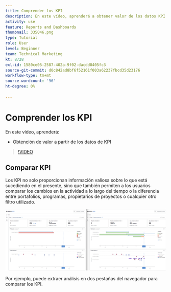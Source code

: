```yaml
---
title: Comprender los KPI
description: En este vídeo, aprenderá a obtener valor de los datos KPI en [!DNL  Workfront].
activity: use
feature: Reports and Dashboards
thumbnail: 335046.png
type: Tutorial
role: User
level: Beginner
team: Technical Marketing
kt: 8728
exl-id: 1580ce05-2587-402a-9f02-dacdd8405fc3
source-git-commit: d0c842ad8bf6f52161f003a62237fbcd35d23176
workflow-type: tm+mt
source-wordcount: '96'
ht-degree: 0%

---
```


# Comprender los KPI

En este vídeo, aprenderá:

* Obtención de valor a partir de los datos de KPI

>[!VIDEO](https://video.tv.adobe.com/v/335046/?quality=12)

## Comparar KPI

Los KPI no solo proporcionan información valiosa sobre lo que está sucediendo en el presente, sino que también permiten a los usuarios comparar los cambios en la actividad a lo largo del tiempo o la diferencia entre portafolios, programas, propietarios de proyectos o cualquier otro filtro utilizado.

![Imagen que muestra dos fichas de navegador una al lado de la otra](assets/section-2-0.png)

Por ejemplo, puede extraer análisis en dos pestañas del navegador para comparar los KPI.
